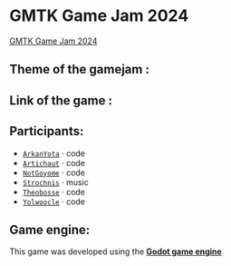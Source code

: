 # GMTK Game Jam 2024 

[GMTK Game Jam 2024](https://gmtk.itch.io)

## Theme of the gamejam : 

## Link of the game :

## Participants:
- [`ArkanYota`](https://github.com/arkanyota) · code
- [`Artichaut`](https://github.com/LeSeulArtichaut) · code
- [`NotGoyome`](https://github.com/notgoyome) · code
- [`Strochnis`](https://on.soundcloud.com/wk1kdJsHbH2m8tLZ8) · music
- [`Theobosse`](https://github.com/TheodoreBillotte) · code
- [`Yolwoocle`](https://github.com/Yolwoocle) · code

## Game engine:

This game was developed using the [**Godot game engine**](https://godotengine.org)
